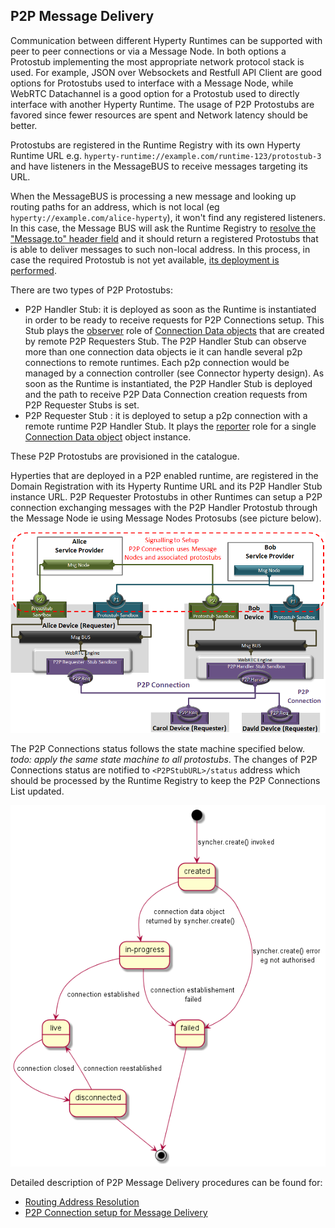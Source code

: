 ## P2P Message Delivery

Communication between different Hyperty Runtimes can be supported with peer to peer connections or via a Message Node. In both options a Protostub implementing the most appropriate network protocol stack is used. For example,  JSON over Websockets and  Restfull API Client are good options for Protostubs used to interface with a Message Node, while WebRTC Datachannel is a good option for a Protostub used to directly interface with another Hyperty Runtime. The usage of P2P Protostubs are favored since fewer resources are spent and Network latency should be better.

Protostubs are registered in the Runtime Registry with its own Hyperty Runtime URL e.g. `hyperty-runtime://example.com/runtime-123/protostub-3` and have listeners in the MessageBUS to receive messages targeting its URL.

When the MessageBUS is processing a new message and looking up routing paths for an address, which is not local (eg `hyperty://example.com/alice-hyperty`), it won't find any registered listeners. In this case, the Message BUS will ask the Runtime Registry to [resolve the "Message.to" header field](../dynamic-view/basics/resolve-routing-address.md) and it should return a registered Protostubs that is able to deliver messages to such non-local address. In this process, in case the required Protostub is not yet available, [its deployment is performed](../dynamic-view/basics/deploy-protostub.md).

There are two types of P2P Protostubs:

- P2P Handler Stub: it is deployed as soon as the Runtime is instantiated in order to be ready to receive requests for P2P Connections setup. This Stub plays the [observer](p2p-data-sync.md) role of [Connection Data objects](../datamodel/data-objects/connection) that are created by remote P2P Requesters Stub. The P2P Handler Stub can observe more than one connection data objects ie it can handle several p2p connections to remote runtimes. Each p2p connection would be managed by a connection controller (see Connector hyperty design). As soon as the Runtime is instantiated, the P2P Handler Stub is deployed and the path to receive P2P Data Connection creation requests from P2P Requester Stubs is set.
- P2P Requester Stub : it is deployed to setup a p2p connection with a remote runtime  P2P Handler Stub. It plays the [reporter]([observer](p2p-data-sync.md)) role for a single [Connection Data object](../datamodel/data-objects/connection) object instance.

These P2P Protostubs are provisioned in the catalogue.

Hyperties that are deployed in a P2P enabled runtime, are registered in the Domain Registration with its Hyperty Runtime URL and its P2P Handler Stub instance URL. P2P Requester Protostubs in other Runtimes can setup a P2P connection exchanging messages with the P2P Handler Protostub through the Message Node ie using Message Nodes Protosubs (see picture below).

![P2P Protostubs](p2p-protostub.png)

The P2P Connections status follows the state machine specified below. *todo: apply the same state machine to all protostubs*. The changes of P2P Connections status are notified to `<P2PStubURL>/status` address which should be processed by the Runtime Registry to keep the P2P Connections List updated.

![P2P Connection State Machine](p2p-connection-state-machine.png)

Detailed description of P2P Message Delivery procedures can be found for:

* [Routing Address Resolution](../dynamic-view/basics/resolve-routing-address.md)
* [P2P Connection setup for Message Delivery](../dynamic-view/basics/p2p-setup.md)
